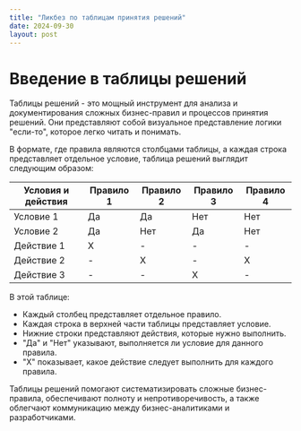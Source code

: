```yaml
---
title: "Ликбез по таблицам принятия решений"
date: 2024-09-30
layout: post
---
```


# Введение в таблицы решений

Таблицы решений - это мощный инструмент для анализа и документирования сложных бизнес-правил и процессов принятия решений. Они представляют собой визуальное представление логики "если-то", которое легко читать и понимать.

В формате, где правила являются столбцами таблицы, а каждая строка представляет отдельное условие, таблица решений выглядит следующим образом:

| Условия и действия | Правило 1 | Правило 2 | Правило 3 | Правило 4 |
|--------------------|-----------|-----------|-----------|-----------|
| Условие 1 | Да | Да | Нет | Нет |
| Условие 2 | Да | Нет | Да | Нет |
| Действие 1 | X | - | - | - |
| Действие 2 | - | X | - | X |
| Действие 3 | - | - | X | - |

В этой таблице:
- Каждый столбец представляет отдельное правило.
- Каждая строка в верхней части таблицы представляет условие.
- Нижние строки представляют действия, которые нужно выполнить.
- "Да" и "Нет" указывают, выполняется ли условие для данного правила.
- "X" показывает, какое действие следует выполнить для каждого правила.


Таблицы решений помогают систематизировать сложные бизнес-правила, обеспечивают полноту и непротиворечивость, а также облегчают коммуникацию между бизнес-аналитиками и разработчиками.